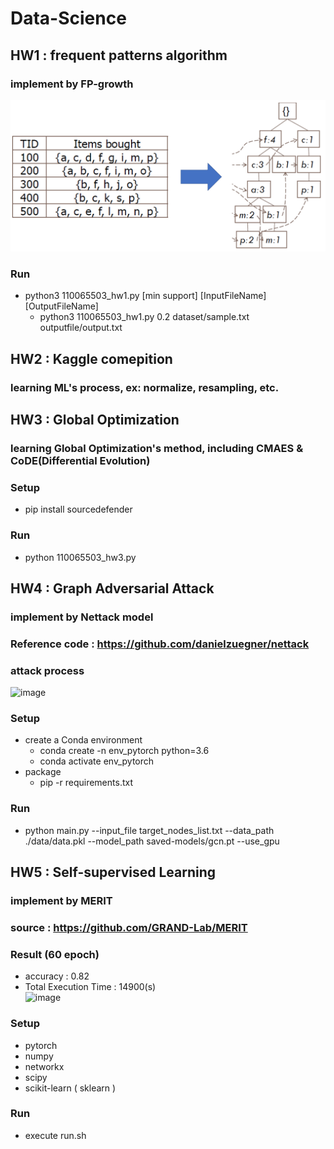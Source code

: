 # Data-Science

## HW1 : frequent patterns algorithm
### implement by FP-growth
![](https://github.com/youthink0/Data-Science/blob/master/HW1/FP-growth.png)
### Run
* python3 110065503_hw1.py [min support] [InputFileName] [OutputFileName] 
  * python3 110065503_hw1.py 0.2 dataset/sample.txt outputfile/output.txt

## HW2 : Kaggle comepition
### learning ML's process, ex: normalize, resampling, etc.

## HW3 : Global Optimization
### learning Global Optimization's method, including CMAES & CoDE(Differential Evolution)
### Setup
* pip install sourcedefender
### Run
* python 110065503_hw3.py

## HW4 : Graph Adversarial Attack
### implement by Nettack model
### Reference code : https://github.com/danielzuegner/nettack
### attack process
![image](https://user-images.githubusercontent.com/62932654/172207644-0a5d0f0a-735f-4c52-9523-d45d0b76653e.png)
### Setup
* create a Conda environment
  * conda create -n env_pytorch python=3.6
  * conda activate env_pytorch
* package
  * pip -r requirements.txt
### Run
* python main.py --input_file target_nodes_list.txt --data_path ./data/data.pkl --model_path saved-models/gcn.pt --use_gpu

## HW5 : Self-supervised Learning 
### implement by MERIT
### source : https://github.com/GRAND-Lab/MERIT
### Result (60 epoch)
* accuracy : 0.82
* Total Execution Time : 14900(s)  
![image](https://user-images.githubusercontent.com/62932654/176852335-334c9d21-ed3d-41d6-bf7a-0ad94cbf6b52.png)
### Setup
* pytorch
* numpy
* networkx
* scipy
* scikit-learn ( sklearn )
### Run
* execute run.sh



